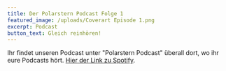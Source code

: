 ```yaml
---
title: Der Polarstern Podcast Folge 1
featured_image: /uploads/Coverart Episode 1.png
excerpt: Podcast
button_text: Gleich reinhören!
---
```

Ihr findet unseren Podcast unter "Polarstern Podcast" überall dort, wo ihr eure Podcasts hört. [Hier der Link zu Spotify](https://open.spotify.com/show/4BTrmgyQevTZOwpqktJfCh?si=lyWcHFaSS8Se1OptN09XJA).
